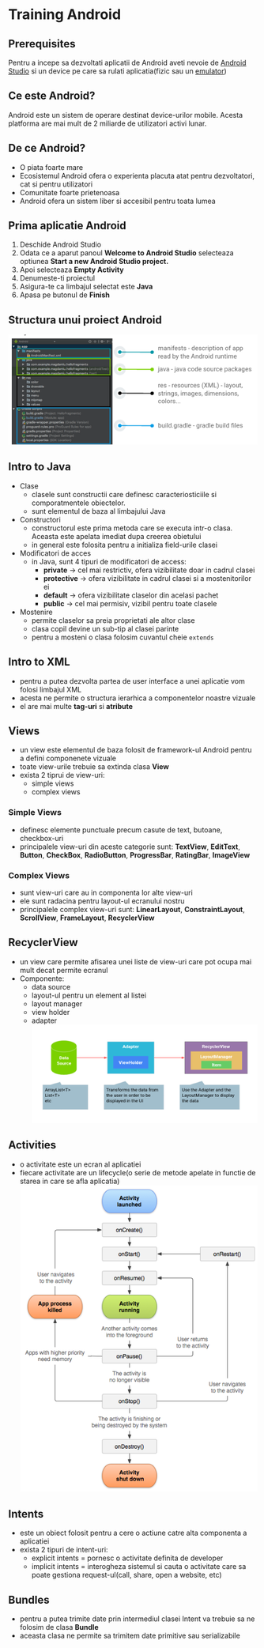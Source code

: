 # Training Android

## Prerequisites
Pentru a incepe sa dezvoltati aplicatii de Android aveti nevoie de [Android Studio](https://developer.android.com/studio) si un device pe care sa rulati aplicatia(fizic sau un [emulator](https://developer.android.com/studio/run/managing-avds))

## Ce este Android?
Android este un sistem de operare destinat device-urilor mobile. Acesta platforma are mai mult de 2 miliarde de utilizatori activi lunar.

## De ce Android?
- O piata foarte mare
- Ecosistemul Android ofera o experienta placuta atat pentru dezvoltatori, cat si pentru utilizatori
- Comunitate foarte prietenoasa
- Android ofera un sistem liber si accesibil pentru toata lumea

## Prima aplicatie Android
1. Deschide Android Studio
2. Odata ce a aparut panoul **Welcome to Android Studio** selecteaza optiunea **Start a new Android Studio project.**
3. Apoi selecteaza **Empty Activity**
4. Denumeste-ti proiectul 
5. Asigura-te ca limbajul selectat este **Java** 
6. Apasa pe butonul de **Finish**

## Structura unui proiect Android
![Strictura unui proiect](/docs/grafic-structura.png "Structura proiectului")

## Intro to Java

- Clase
    - clasele sunt constructii care definesc caracteriosticiile si comporatmentele obiectelor.
    - sunt elementul de baza al limbajului Java
- Constructori
    - constructorul este prima metoda care se executa intr-o clasa. Aceasta este apelata imediat dupa creerea obietului
    - in general este folosita pentru a initializa field-urile clasei
- Modificatori de acces
    - in Java, sunt 4 tipuri de modificatori de access:
        - **private** -> cel mai restrictiv, ofera vizibilitate doar in cadrul clasei
        - **protective** -> ofera vizibilitate in cadrul clasei si a mostenitorilor ei
        - **default** -> ofera vizibilitate claselor din acelasi pachet
        - **public** -> cel mai permisiv, vizibil pentru toate clasele
- Mostenire
    - permite claselor sa preia proprietati ale altor clase
    - clasa copil devine un sub-tip al clasei parinte
    - pentru a mosteni o clasa folosim cuvantul cheie `extends`


## Intro to XML
- pentru a putea dezvolta partea de user interface a unei aplicatie vom folosi limbajul XML 
- acesta ne permite o structura ierarhica a componentelor noastre vizuale
- el are mai multe **tag-uri** si **atribute**

## Views
- un view este elementul de baza folosit de framework-ul Android pentru a defini componenete vizuale
- toate view-urile trebuie sa extinda clasa **View**
- exista 2 tiprui de view-uri: 
    - simple views
    - complex views

### Simple Views
- definesc elemente punctuale precum casute de text, butoane, checkbox-uri
- principalele view-uri din aceste categorie sunt: **TextView**, **EditText**, **Button**, **CheckBox**, **RadioButton**,  **ProgressBar**, **RatingBar**, **ImageView**

### Complex Views 
- sunt view-uri care au in componenta lor alte view-uri
- ele sunt radacina pentru layout-ul ecranului nostru
- principalele complex view-uri sunt: **LinearLayout**, **ConstraintLayout**,
**ScrollView**, **FrameLayout**, **RecyclerView**

## RecyclerView
- un view care permite afisarea unei liste de view-uri care pot ocupa mai mult decat permite ecranul
- Componente:
    - data source
    - layout-ul pentru un element al listei
    - layout manager
    - view holder
    - adapter
![RecyclerView](/docs/grafic-recyclerview.png "RecyclerView")

## Activities
- o activitate este un ecran al aplicatiei 
- fiecare activitate are un lifecycle(o serie de metode apelate in functie de starea in care se afla aplicatia)
![Activity Lifecycle](/docs/grafic-activity-lifecycle.png "Activity Lifecycle")

## Intents
- este un obiect folosit pentru a cere o actiune catre alta componenta a aplicatiei
- exista 2 tipuri de intent-uri:
    - explicit intents = pornesc o activitate definita de developer
    - implicit intents = interogheza sistemul si cauta o activitate care sa poate gestiona request-ul(call, share, open a website, etc)

## Bundles
- pentru a putea trimite date prin intermediul clasei Intent va trebuie sa ne folosim de clasa **Bundle**
- aceasta clasa ne permite sa trimitem date primitive sau serializabile


